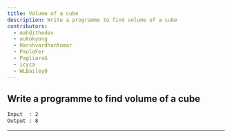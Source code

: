 ```yaml
---
title: Volume of a cube
description: Write a programme to find volume of a cube
contributors:
  - mahdithedev
  - aukokyong
  - Harshvardhantomar
  - PaoloFer
  - PagliaraG
  - icyca
  - WLBailey0
---
```


## Write a programme to find volume of a cube

```txt
Input  : 2
Output : 8
```

---
